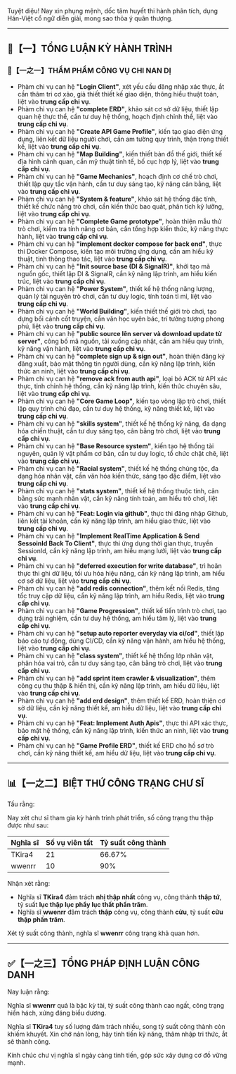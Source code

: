 Tuyệt diệu! Nay xin phụng mệnh, dốc tâm huyết thi hành phân tích, dụng Hán-Việt cổ ngữ diễn giải, mong sao thỏa ý quân thượng.

---

## 🧾【一】TỔNG LUẬN KỲ HÀNH TRÌNH

### 🧠【一之一】THẨM PHẨM CÔNG VỤ CHI NAN DỊ

*   Phàm chi vụ can hệ **"Login Client"**, xét yếu cầu đăng nhập xác thực, ắt cần thâm tri cơ xảo, giả thiết thiết kế giao diện, thông hiểu thuật toán, liệt vào **trung cấp chi vụ**.
*   Phàm chi vụ can hệ **"complete ERD"**, khảo sát cơ sở dữ liệu, thiết lập quan hệ thực thể, cần tư duy hệ thống, hoạch định chỉnh thể, liệt vào **trung cấp chi vụ**.
*   Phàm chi vụ can hệ **"Create API Game Profile"**, kiến tạo giao diện ứng dụng, liên kết dữ liệu người chơi, cần am tường quy trình, thận trọng thiết kế, liệt vào **trung cấp chi vụ**.
*   Phàm chi vụ can hệ **"Map Building"**, kiến thiết bản đồ thế giới, thiết kế địa hình cảnh quan, cần mỹ thuật tinh tế, bố cục hợp lý, liệt vào **trung cấp chi vụ**.
*   Phàm chi vụ can hệ **"Game Mechanics"**, hoạch định cơ chế trò chơi, thiết lập quy tắc vận hành, cần tư duy sáng tạo, kỹ năng cân bằng, liệt vào **trung cấp chi vụ**.
*   Phàm chi vụ can hệ **"System & feature"**, khảo sát hệ thống đặc tính, thiết kế chức năng trò chơi, cần kiến thức bao quát, phân tích kỹ lưỡng, liệt vào **trung cấp chi vụ**.
*   Phàm chi vụ can hệ **"Complete Game prototype"**, hoàn thiện mẫu thử trò chơi, kiểm tra tính năng cơ bản, cần tổng hợp kiến thức, kỹ năng thực hành, liệt vào **trung cấp chi vụ**.
*   Phàm chi vụ can hệ **"implement docker compose for back end"**, thực thi Docker Compose, kiến tạo môi trường ứng dụng, cần am hiểu kỹ thuật, tinh thông thao tác, liệt vào **trung cấp chi vụ**.
*   Phàm chi vụ can hệ **"Init source base (DI & SignalR)"**, khởi tạo mã nguồn gốc, thiết lập DI & SignalR, cần kỹ năng lập trình, am hiểu kiến trúc, liệt vào **trung cấp chi vụ**.
*   Phàm chi vụ can hệ **"Power System"**, thiết kế hệ thống năng lượng, quản lý tài nguyên trò chơi, cần tư duy logic, tính toán tỉ mỉ, liệt vào **trung cấp chi vụ**.
*   Phàm chi vụ can hệ **"World Building"**, kiến thiết thế giới trò chơi, tạo dựng bối cảnh cốt truyện, cần văn học uyên bác, trí tưởng tượng phong phú, liệt vào **trung cấp chi vụ**.
*   Phàm chi vụ can hệ **"public source lên server và download update từ server"**, công bố mã nguồn, tải xuống cập nhật, cần am hiểu quy trình, kỹ năng vận hành, liệt vào **trung cấp chi vụ**.
*   Phàm chi vụ can hệ **"complete sign up & sign out"**, hoàn thiện đăng ký đăng xuất, bảo mật thông tin người dùng, cần kỹ năng lập trình, kiến thức an ninh, liệt vào **trung cấp chi vụ**.
*   Phàm chi vụ can hệ **"remove ack from auth api"**, loại bỏ ACK từ API xác thực, tinh chỉnh hệ thống, cần kỹ năng lập trình, kiến thức chuyên sâu, liệt vào **trung cấp chi vụ**.
*   Phàm chi vụ can hệ **"Core Game Loop"**, kiến tạo vòng lặp trò chơi, thiết lập quy trình chủ đạo, cần tư duy hệ thống, kỹ năng thiết kế, liệt vào **trung cấp chi vụ**.
*   Phàm chi vụ can hệ **"skills system"**, thiết kế hệ thống kỹ năng, đa dạng hóa chiến thuật, cần tư duy sáng tạo, cân bằng trò chơi, liệt vào **trung cấp chi vụ**.
*   Phàm chi vụ can hệ **"Base Resource system"**, kiến tạo hệ thống tài nguyên, quản lý vật phẩm cơ bản, cần tư duy logic, tổ chức chặt chẽ, liệt vào **trung cấp chi vụ**.
*   Phàm chi vụ can hệ **"Racial system"**, thiết kế hệ thống chủng tộc, đa dạng hóa nhân vật, cần văn hóa kiến thức, sáng tạo đặc điểm, liệt vào **trung cấp chi vụ**.
*   Phàm chi vụ can hệ **"stats system"**, thiết kế hệ thống thuộc tính, cân bằng sức mạnh nhân vật, cần kỹ năng tính toán, am hiểu trò chơi, liệt vào **trung cấp chi vụ**.
*   Phàm chi vụ can hệ **"Feat: Login via github"**, thực thi đăng nhập Github, liên kết tài khoản, cần kỹ năng lập trình, am hiểu giao thức, liệt vào **trung cấp chi vụ**.
*   Phàm chi vụ can hệ **"Implement RealTime Application & Send SessoinId Back To Client"**, thực thi ứng dụng thời gian thực, truyền SessionId, cần kỹ năng lập trình, am hiểu mạng lưới, liệt vào **trung cấp chi vụ**.
*   Phàm chi vụ can hệ **"deferred execution for write database"**, trì hoãn thực thi ghi dữ liệu, tối ưu hóa hiệu năng, cần kỹ năng lập trình, am hiểu cơ sở dữ liệu, liệt vào **trung cấp chi vụ**.
*   Phàm chi vụ can hệ **"add redis connection"**, thêm kết nối Redis, tăng tốc truy cập dữ liệu, cần kỹ năng lập trình, am hiểu Redis, liệt vào **trung cấp chi vụ**.
*   Phàm chi vụ can hệ **"Game Progression"**, thiết kế tiến trình trò chơi, tạo dựng trải nghiệm, cần tư duy hệ thống, am hiểu tâm lý, liệt vào **trung cấp chi vụ**.
*   Phàm chi vụ can hệ **"setup auto reporter everyday via ci/cd"**, thiết lập báo cáo tự động, dùng CI/CD, cần kỹ năng vận hành, am hiểu hệ thống, liệt vào **trung cấp chi vụ**.
*   Phàm chi vụ can hệ **"class system"**, thiết kế hệ thống lớp nhân vật, phân hóa vai trò, cần tư duy sáng tạo, cân bằng trò chơi, liệt vào **trung cấp chi vụ**.
*   Phàm chi vụ can hệ **"add sprint item crawler & visualization"**, thêm công cụ thu thập & hiển thị, cần kỹ năng lập trình, am hiểu dữ liệu, liệt vào **trung cấp chi vụ**.
*   Phàm chi vụ can hệ **"add erd design"**, thêm thiết kế ERD, hoàn thiện cơ sở dữ liệu, cần kỹ năng thiết kế, am hiểu dữ liệu, liệt vào **trung cấp chi vụ**.
*   Phàm chi vụ can hệ **"Feat: Implement Auth Apis"**, thực thi API xác thực, bảo mật hệ thống, cần kỹ năng lập trình, kiến thức an ninh, liệt vào **trung cấp chi vụ**.
*   Phàm chi vụ can hệ **"Game Profile ERD"**, thiết kế ERD cho hồ sơ trò chơi, cần kỹ năng thiết kế, am hiểu dữ liệu, liệt vào **trung cấp chi vụ**.

---

## 📊【一之二】BIỆT THỨ CÔNG TRẠNG CHƯ SĨ

Tấu rằng:

Nay xét chư sĩ tham gia kỳ hành trình phát triển, số công trạng thu thập được như sau:

| Nghĩa sĩ   | Số vụ viên tất | Tỷ suất công thành |
| :-------- | :------------- | :----------------- |
| TKira4 | 21            | 66.67%            |
| wwenrr   | 10            | 90%               |

Nhận xét rằng:

*   Nghĩa sĩ **TKira4** đảm trách **nhị thập nhất** công vụ, công thành **thập tứ**, tỷ suất **lục thập lục phẩy lục thất phần trăm**.
*   Nghĩa sĩ **wwenrr** đảm trách **thập** công vụ, công thành **cửu**, tỷ suất **cửu thập phần trăm**.

Xét tỷ suất công thành, nghĩa sĩ **wwenrr** công trạng khả quan hơn.

---

## ✅【一之三】TỔNG PHÁP ĐỊNH LUẬN CÔNG DANH

Nay luận rằng:

Nghĩa sĩ **wwenrr** quả là bậc kỳ tài, tỷ suất công thành cao ngất, công trạng hiển hách, xứng đáng biểu dương.

Nghĩa sĩ **TKira4** tuy số lượng đảm trách nhiều, song tỷ suất công thành còn khiếm khuyết. Xin chớ nản lòng, hãy tinh tiến kỹ năng, thâm nhập tri thức, ắt sẽ thành công.

Kính chúc chư vị nghĩa sĩ ngày càng tinh tiến, góp sức xây dựng cơ đồ vững mạnh.
